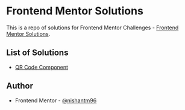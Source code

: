 # Frontend Mentor Solutions

This is a repo of solutions for Frontend Mentor Challenges - [Frontend Mentor Solutions](https://nishantm96.github.io).

## List of Solutions

  - [QR Code Component](https://github.com/nishantm96/nishantm96.github.io/tree/main/qr-code-component)

## Author

- Frontend Mentor - [@nishantm96](https://www.frontendmentor.io/profile/nishantm96)


